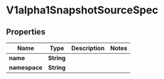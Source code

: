 
# V1alpha1SnapshotSourceSpec

## Properties
Name | Type | Description | Notes
------------ | ------------- | ------------- | -------------
**name** | **String** |  | 
**namespace** | **String** |  | 



